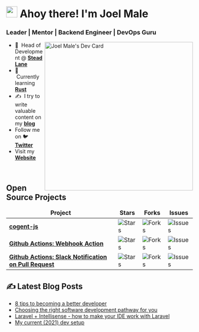 <h1>
  <img src="https://emojis.slackmojis.com/emojis/images/1531849430/4246/blob-sunglasses.gif?1531849430" width="30"/> Ahoy there! I'm Joel Male
</h1>

<h3 align="left">Leader | Mentor | Backend Engineer | DevOps Guru</h3>

<a href="https://app.daily.dev/joelwmale"><img src="https://api.daily.dev/devcards/5a568f537f1a4d75b6b96ec2c1dcbaef.png?r=6h0" width="400" alt="Joel Male's Dev Card" align="right"/></a>

- :office: &nbsp;Head of Development @ **[Stead Lane]**
- :seedling: &nbsp;Currently learning **[Rust]**
- :writing_hand: &nbsp;I try to write valuable content on my **[blog]**
- Follow me on :bird: **[Twitter]**
- Visit my **[Website]**

<br>

## Open Source Projects
<table width="55%">
  <thead align="center">
    <tr border: none;>
      <td><b>Project</b></td>
      <td><b>Stars</b></td>
      <td><b>Forks</b></td>
      <td><b>Issues</b></td>
    </tr>
  </thead>
  <tbody>
    <tr>
	  <td><a href="https://github.com/joelwmale/cogent-js"><b>cogent-js</b></a></td>
      <td><img alt="Stars" src="https://img.shields.io/github/stars/joelwmale/cogent-js?style=flat-square&labelColor=343b41"/></td>
      <td><img alt="Forks" src="https://img.shields.io/github/forks/joelwmale/cogent-js?style=flat-square&labelColor=343b41"/></td>
      <td><img alt="Issues" src="https://img.shields.io/github/issues/joelwmale/cogent-js?style=flat-square&labelColor=343b41"/></td>
    </tr>
    <tr>
	    <td><a href="https://github.com/joelwmale/webhook-action"><b>Github Actions: Webhook Action</b></a></td>
      <td><img alt="Stars" src="https://img.shields.io/github/stars/joelwmale/webhook-action?style=flat-square&labelColor=343b41"/></td>
      <td><img alt="Forks" src="https://img.shields.io/github/forks/joelwmale/webhook-action?style=flat-square&labelColor=343b41"/></td>
      <td><img alt="Issues" src="https://img.shields.io/github/issues/joelwmale/webhook-action?style=flat-square&labelColor=343b41"/></td>
    </tr>
    <tr>
	    <td><a href="https://github.com/joelwmale/slack-notification-on-pull-request-action"><b>Github Actions: Slack Notification on Pull Request</b></a></td>
      <td><img alt="Stars" src="https://img.shields.io/github/stars/joelwmale/slack-notification-on-pull-request-action?style=flat-square&labelColor=343b41"/></td>
      <td><img alt="Forks" src="https://img.shields.io/github/forks/joelwmale/slack-notification-on-pull-request-action?style=flat-square&labelColor=343b41"/></td>
      <td><img alt="Issues" src="https://img.shields.io/github/issues/joelwmale/slack-notification-on-pull-request-action?style=flat-square&labelColor=343b41"/></td>
    </tr>
  </tbody>
</table>

## ✍️ Latest Blog Posts 
- [8 tips to becoming a better developer](https://joelmale.com/8-tips-to-becoming-a-better-developer/)
- [Choosing the right software development pathway for you](https://joelmale.com/choosing-the-right-software-development-pathway-for-you/)
- [Laravel + Intellisense - how to make your IDE work with Laravel](https://joelmale.com/laravel-intellisense-how-to-make-your-ide-work-for-you/)
- [My current (2021) dev setup](https://joelmale.com/my-current-2021-development-setup/)

[Rust]: https://www.rust-lang.org/ "Rust"
[LinkedIn]: https://www.linkedin.com/in/joelwmale "LinkedIn"
[Twitter]: https://twitter.com/joelwmale "Twitter"
[Website]: https://joelmale.com "Website"
[Blog]: https://joelmale.com/blog "Blog"
[Stead Lane]: https://steadlane.com.au/ "Stead Lane"